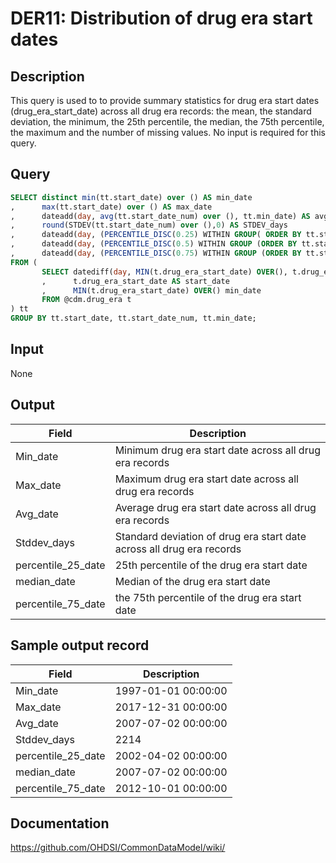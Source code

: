 <!---
Group:drug era
Name:DER11 Distribution of drug era start dates
Author:Patrick Ryan
CDM Version: 5.0
-->

# DER11: Distribution of drug era start dates

## Description
This query is used to to provide summary statistics for drug era start dates (drug_era_start_date) across all drug era records: the mean, the standard deviation, the minimum, the 25th percentile, the median, the 75th percentile, the maximum and the number of missing values. No input is required for this query.

## Query
```sql
SELECT distinct min(tt.start_date) over () AS min_date
,      max(tt.start_date) over () AS max_date
,      dateadd(day, avg(tt.start_date_num) over (), tt.min_date) AS avg_date
,      round(STDEV(tt.start_date_num) over (),0) AS STDEV_days
,      dateadd(day, (PERCENTILE_DISC(0.25) WITHIN GROUP( ORDER BY tt.start_date_num ) over ()), tt.min_date) AS percentile_25_date
,      dateadd(day, (PERCENTILE_DISC(0.5) WITHIN GROUP (ORDER BY tt.start_date_num ) over()), tt.min_date) AS median_date
,      dateadd(day, (PERCENTILE_DISC(0.75) WITHIN GROUP (ORDER BY tt.start_date_num ) over()), tt.min_date) AS percential_75_date
FROM (
       SELECT datediff(day, MIN(t.drug_era_start_date) OVER(), t.drug_era_start_date) AS start_date_num
       ,      t.drug_era_start_date AS start_date
       ,      MIN(t.drug_era_start_date) OVER() min_date
       FROM @cdm.drug_era t
) tt
GROUP BY tt.start_date, tt.start_date_num, tt.min_date;
```

## Input

None

## Output

|  Field |  Description |
| --- | --- | 
| Min_date | Minimum drug era start date across all drug era records |
| Max_date | Maximum drug era start date across all drug era records |
| Avg_date | Average drug era start date across all drug era records |
| Stddev_days | Standard deviation of drug era start date across all drug era records |
| percentile_25_date | 25th percentile of the drug era start date |
| median_date | Median of the drug era start date |
| percentile_75_date | the 75th percentile of the drug era start date |

## Sample output record

|  Field |  Description |
| --- | --- |
| Min_date | 1997-01-01 00:00:00 |
| Max_date | 2017-12-31 00:00:00 |
| Avg_date | 2007-07-02 00:00:00 |
| Stddev_days | 2214 |
| percentile_25_date | 2002-04-02 00:00:00 |
| median_date | 2007-07-02 00:00:00 |
| percentile_75_date | 2012-10-01 00:00:00 |



## Documentation
https://github.com/OHDSI/CommonDataModel/wiki/
